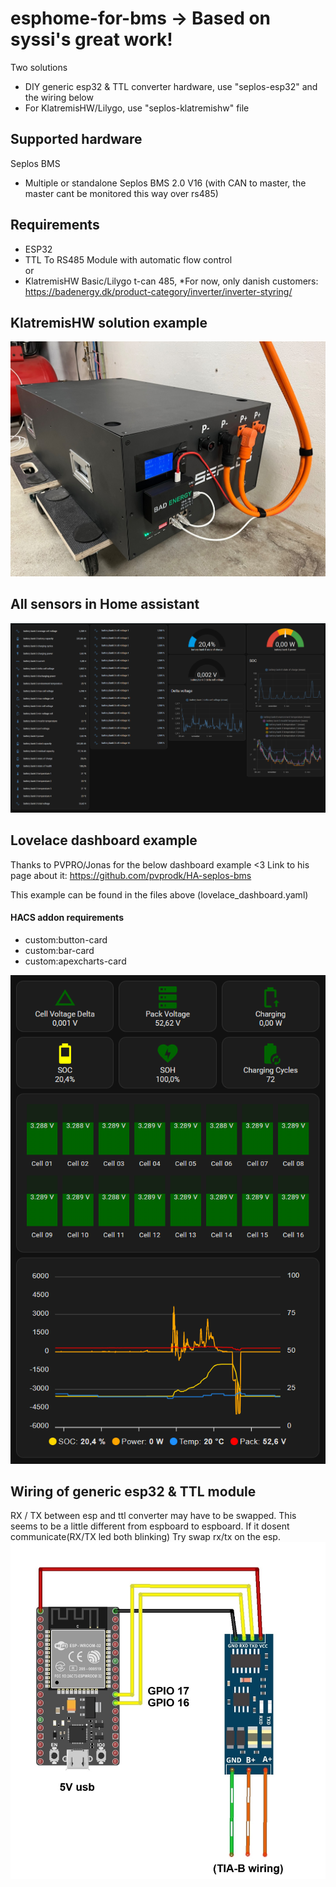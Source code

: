 # esphome-for-bms -> Based on syssi's great work!
Two solutions
* DIY generic esp32 & TTL converter hardware, use "seplos-esp32" and the wiring below
* For KlatremisHW/Lilygo, use "seplos-klatremishw" file

## Supported hardware
Seplos BMS
* Multiple or standalone Seplos BMS 2.0 V16 (with CAN to master, the master cant be monitored this way over rs485)

## Requirements
* ESP32
* TTL To RS485 Module with automatic flow control  
or  
* KlatremisHW Basic/Lilygo t-can 485, *For now, only danish customers: https://badenergy.dk/product-category/inverter/inverter-styring/

## KlatremisHW solution example
 ![image](https://github.com/klatremis/esphome-for-bms/blob/main/klatremishw.jpg)

## All sensors in Home assistant
![image](https://github.com/klatremis/esphome-for-bms/blob/main/all_sensors.png)

## Lovelace dashboard example
Thanks to PVPRO/Jonas for the below dashboard example <3 Link to his page about it: https://github.com/pvprodk/HA-seplos-bms

This example can be found in the files above (lovelace_dashboard.yaml)
#### HACS addon requirements
* custom:button-card
* custom:bar-card
* custom:apexcharts-card


![image](https://github.com/klatremis/esphome-for-bms/blob/main/lovelace_dashboard.png)

## Wiring of generic esp32 & TTL module
RX / TX between esp and ttl converter may have to be swapped. This seems to be a little different from espboard to espboard.
If it dosent communicate(RX/TX led both blinking) Try swap rx/tx on the esp.
 ![image](https://github.com/klatremis/esphome-for-bms/blob/main/wiring.jpg)
